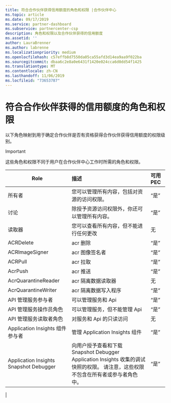 ```yaml
---
title: 符合合作伙伴获得信用额度的角色和权限 |合作伙伴中心
ms.topic: article
ms.date: 09/17/2019
ms.service: partner-dashboard
ms.subservice: partnercenter-csp
description: 角色和权限以及合作伙伴获得的信用额度
ms.assetid: ''
author: LauraBrenner
ms.author: labrenne
ms.localizationpriority: medium
ms.openlocfilehash: c57effb8d7550da05ca55afd3d14ea9aa9f022ba
ms.sourcegitcommit: dbaa6c2e8a0e6431f1420e024cca6d0dd54f1425
ms.translationtype: MT
ms.contentlocale: zh-CN
ms.lasthandoff: 11/06/2019
ms.locfileid: "73653787"
---
```

# <a name="roles-and-permissions-eligible-to-earn-partner-earned-credit"></a>符合合作伙伴获得的信用额度的角色和权限

以下角色映射到用于确定合作伙伴是否有资格获得合作伙伴获得信用额度的权限级别。

>[!Important]
>这些角色和权限不同于用户在合作伙伴中心工作时所需的角色和权限。

|**Role**   |**描述**   |**可用 PEC**   |
|-----------------|:------------------|:--------------|
|所有者  |您可以管理所有内容，包括对资源的访问权限。|“是”|
|讨论 |除授予资源访问权限外，你还可以管理所有内容。|“是”|
|读取器|您可以查看所有内容，但不能进行任何更改|无|
|ACRDelete|acr 删除|“是”|
|ACRImageSigner|acr 图像签名者|“是”|
|ACRPull|acr 拉取|“是”|
|AcrPush|acr 推送|“是”|
|AcrQuarantineReader|acr 隔离数据读取器|无|
|AcrQuarantineWriter| acr 隔离数据写入程序|“是”|
|API 管理服务参与者|可以管理服务和 Api|“是”|
|API 管理服务操作员角色|可以管理服务，但不能管理 Api|“是”|
|API 管理服务读取者角色|对服务和 Api 的只读访问|无|
|Application Insights 组件参与者|管理 Application Insights 组件|“是”|
|Application Insights Snapshot Debugger|向用户授予查看和下载 Snapshot Debugger Application Insights 收集的调试快照的权限。 请注意，这些权限不包含在所有者或参与者角色中。|“是”|
|
